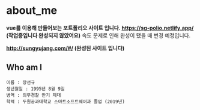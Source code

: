 # about_me

**vue를 이용해 만들어보는 포트폴리오 사이트 입니다.
https://sg-polio.netlify.app/ (작업중입니다 완성되지 않았어요)**
속도 문제로 인해 완성이 됐을 때 변경 예정입니다.

**http://sungyujang.com/#/ (완성된 사이트 입니다)**

## Who am I

```
이름 : 장선규
생년월일 : 1995년 8월 9일
병역 : 의무경찰 만기 제대
학력 : 두원공과대학교 스마트소프트웨어과 졸업 (2019년)
```
